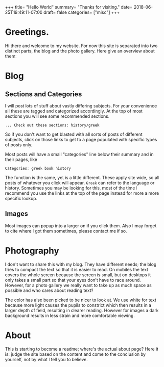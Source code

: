 +++
title= "Hello World"
summary= "Thanks for visiting."
date= 2018-06-25T19:49:11-07:00
draft= false
categories= ["misc"]
+++

# Greetings.

Hi there and welcome to my website. For now this site is separated into two distinct parts, the blog and the photo gallery. Here give an overview about them:

# Blog

## Sections and Categories

I will post lots of stuff about vastly differing subjects.
For your convenience all these are tagged and categorized accordingly.
At the top of most sections you will see some recommended sections.

```text
... Check out these sections: history/greek
```

So if you don't want to get blasted with all sorts of posts of different subjects, click on those links to get to a page populated with specific types of posts only.

Most posts will have a small "categories" line below their summary and in their pages, like 

```text
Categories: greek book history
```

The function is the same, yet is a little different. These apply site wide, so all posts of whatever you click will appear. `Greek` can refer to the language or history. Sometimes you may be looking for this, most of the time I recommend you use the links at the top of the page instead for more a more specific lookup.

## Images

Most images can popup into a larger on if you click them. Also I may forget to cite where I got them sometimes, please contact me if so.

# Photography

I don't want to share this with my blog. They have different needs; the blog tries to compact the text so that it is easier to read. On mobiles the text covers the whole screen because the screen is small, but on desktops it only takes a small part so that your eyes don't have to race around. However, for a photo gallery we really want to take up as much space as possible and who cares about reading text?

The color has also been picked to be nicer to look at.
We use white for text because more light causes the pupils to constrict which then results in a larger depth of field, resulting in clearer reading.
However for images a dark background results in less strain and more comfortable viewing.

# About

This is starting to become a readme; where's the actual about page?
Here it is: judge the site based on the content and come to the conclusion by yourself, not by what I tell you to believe.